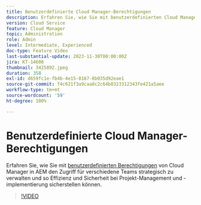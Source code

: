 ```yaml
---
title: Benutzerdefinierte Cloud Manager-Berechtigungen
description: Erfahren Sie, wie Sie mit benutzerdefinierten Cloud Manager-Berechtigungen in AEM den Zugriff für verschiedene Teams strategisch verwalten und so Effizienz und Sicherheit bei Projekt-Management und -implementierung sicherstellen können.
version: Cloud Service
feature: Cloud Manager
topic: Administration
role: Admin
level: Intermediate, Experienced
doc-type: Feature Video
last-substantial-update: 2023-11-30T00:00:00Z
jira: KT-14608
thumbnail: 3425892.jpeg
duration: 358
exl-id: d659fc1e-fb4b-4e15-8167-8b035d92eae1
source-git-commit: f4c621f3a9caa8c2c64b8323312343fe421a5aee
workflow-type: tm+mt
source-wordcount: '59'
ht-degree: 100%

---
```


# Benutzerdefinierte Cloud Manager-Berechtigungen

Erfahren Sie, wie Sie mit [benutzerdefinierten Berechtigungen](https://experienceleague.adobe.com/docs/experience-manager-cloud-manager/content/requirements/custom-permissions.html?lang=de) von Cloud Manager in AEM den Zugriff für verschiedene Teams strategisch zu verwalten und so Effizienz und Sicherheit bei Projekt-Management und -implementierung sicherstellen können.

>[!VIDEO](https://video.tv.adobe.com/v/3425892/?learn=on)
